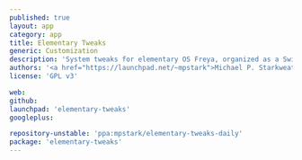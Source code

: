 ```yaml
---
published: true
layout: app
category: app
title: Elementary Tweaks
generic: Customization
description: 'System tweaks for elementary OS Freya, organized as a Switchboard plugin.'
authors: '<a href="https://launchpad.net/~mpstark">Michael P. Starkweather</a>, <a href="https://launchpad.net/~bmeznarsic">Blaž Mežnaršič</a>, <a href="https://launchpad.net/~uwes"><em>UweS</em></a>, <a href="https://launchpad.net/~chalkitisge">George Chalkitis</a>'
license: 'GPL v3'

web:
github:
launchpad: 'elementary-tweaks'
googleplus:

repository-unstable: 'ppa:mpstark/elementary-tweaks-daily'
package: 'elementary-tweaks'
---
```

